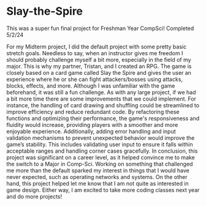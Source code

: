 # Slay-the-Spire
This was a super fun final project for Freshman Year CompSci!
Completed 5/2/24

For my Midterm project, I did the default project with some pretty basic stretch goals. Needless to say, when an instructor gives me freedom I should probably challenge myself a bit more, especially in the field of my major. This is why my partner, Tristan, and I created an RPG. The game is closely based on a card game called Slay the Spire and gives the user an experience where he or she can fight attackers/bosses using attacks, blocks, effects, and more. Although I was unfamiliar with the game beforehand, it was still a fun challenge.
	As with any large project, if we had a bit more time there are some improvements that we could implement. For instance, the handling of card drawing and shuffling could be streamlined to improve efficiency and reduce redundant code. By refactoring these functions and optimizing their performance, the game's responsiveness and fluidity would increase, providing players with a smoother and more enjoyable experience. Additionally, adding error handling and input validation mechanisms to prevent unexpected behavior would improve the game’s stability. This includes validating user input to ensure it falls within acceptable ranges and handling corner cases gracefully.
	In conclusion, this project was significant on a career level, as it helped convince me to make the switch to a Major in Comp-Sci. Working on something that challenged me more than the default sparked my interest in things that I would have never expected, such as operating networks and systems. On the other hand, this project helped let me know that I am not quite as interested in game design. Either way, I am excited to take more coding classes next year and do more projects!

